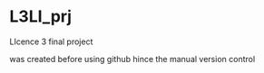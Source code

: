 # L3LI_prj
LIcence 3 final project

was created before using github hince the manual version control

